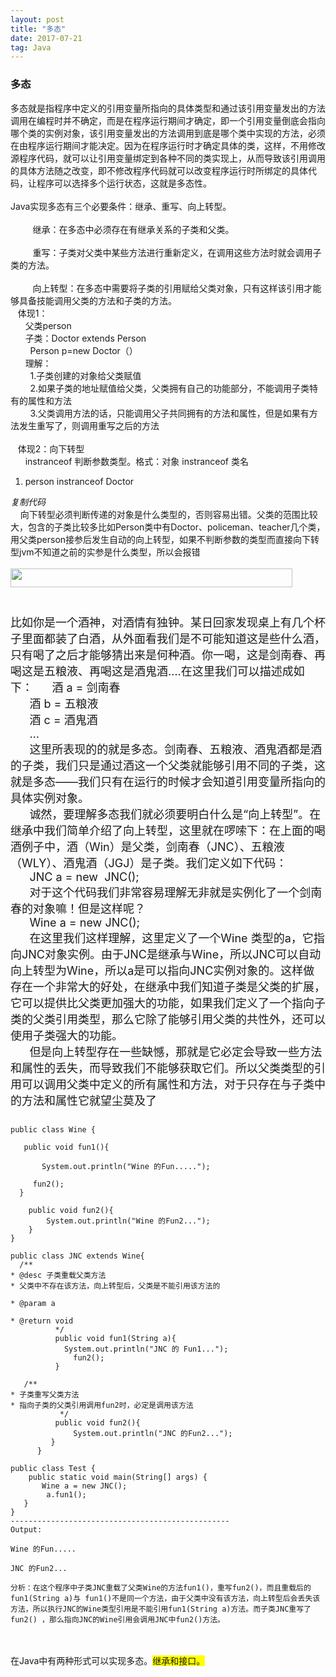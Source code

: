 ```yaml
---
layout: post
title: "多态"
date: 2017-07-21
tag: Java 
---
```




### 多态

多态就是指程序中定义的引用变量所指向的具体类型和通过该引用变量发出的方法调用在编程时并不确定，而是在程序运行期间才确定，即一个引用变量倒底会指向哪个类的实例对象，该引用变量发出的方法调用到底是哪个类中实现的方法，必须在由程序运行期间才能决定。因为在程序运行时才确定具体的类，这样，不用修改源程序代码，就可以让引用变量绑定到各种不同的类实现上，从而导致该引用调用的具体方法随之改变，即不修改程序代码就可以改变程序运行时所绑定的具体代码，让程序可以选择多个运行状态，这就是多态性。<br>
<br>
Java实现多态有三个必要条件：继承、重写、向上转型。<br>
<br>
&nbsp; &nbsp;&nbsp; &nbsp;&nbsp; &nbsp;继承：在多态中必须存在有继承关系的子类和父类。<br>
<br>
&nbsp; &nbsp;&nbsp; &nbsp;&nbsp; &nbsp;重写：子类对父类中某些方法进行重新定义，在调用这些方法时就会调用子类的方法。<br>
<br>
&nbsp; &nbsp;&nbsp; &nbsp;&nbsp; &nbsp;向上转型：在多态中需要将子类的引用赋给父类对象，只有这样该引用才能够具备技能调用父类的方法和子类的方法。<br>
&nbsp; &nbsp;体现1：<br>
&nbsp; &nbsp;&nbsp; &nbsp;父类person<br>
&nbsp; &nbsp;&nbsp; &nbsp;子类：Doctor extends Person<br>
&nbsp; &nbsp;&nbsp; &nbsp;&nbsp;&nbsp;Person p=new Doctor（）&nbsp;&nbsp;<br>
&nbsp; &nbsp;&nbsp; &nbsp;理解：<br>
&nbsp; &nbsp;&nbsp; &nbsp;&nbsp;&nbsp;1.子类创建的对象给父类赋值<br>
&nbsp; &nbsp;&nbsp; &nbsp;&nbsp;&nbsp;2.如果子类的地址赋值给父类，父类拥有自己的功能部分，不能调用子类特有的属性和方法<br>
&nbsp; &nbsp;&nbsp; &nbsp;&nbsp;&nbsp;3.父类调用方法的话，只能调用父子共同拥有的方法和属性，但是如果有方法发生重写了，则调用重写之后的方法<br>
<br>
&nbsp; &nbsp;体现2：向下转型<br>
&nbsp; &nbsp;&nbsp; &nbsp;instranceof 判断参数类型。格式：对象 instranceof 类名&nbsp; &nbsp;<br>
<div class="blockcode"><div id="code_giJ"><ol><li>person instranceof Doctor</li></ol></div><em onclick="copycode($('code_giJ'));">复制代码</em></div>&nbsp; &nbsp; 向下转型必须判断传递的对象是什么类型的，否则容易出错。父类的范围比较大，包含的子类比较多比如Person类中有Doctor、policeman、teacher几个类，用父类person接参后发生自动的向上转型，如果不判断参数的类型而直接向下转型jvm不知道之前的实参是什么类型，所以会报错<br>
&nbsp; &nbsp;&nbsp; &nbsp; <br>
<font size="4"><img id="aimg_S11Y8" onclick="zoom(this, this.src, 0, 0, 0)" class="zoom" src="static/image/hrline/3.gif" onmouseover="img_onmouseoverfunc(this)" onload="thumbImg(this)" alt="" data-bd-imgshare-binded="1" width="451" height="30" border="0"><br>
<br>
<br>
比如你是一个酒神，对酒情有独钟。某日回家发现桌上有几个杯子里面都装了白酒，从外面看我们是不可能知道这是些什么酒，只有喝了之后才能够猜出来是何种酒。你一喝，这是剑南春、再喝这是五粮液、再喝这是酒鬼酒….在这里我们可以描述成如下：</font><font size="4">&nbsp; &nbsp;&nbsp; &nbsp;酒 a = 剑南春</font><br>
<font size="4">&nbsp; &nbsp;&nbsp; &nbsp;酒 b = 五粮液</font><br>
<font size="4">&nbsp; &nbsp;&nbsp; &nbsp;酒 c = 酒鬼酒</font><br>
<font size="4">&nbsp; &nbsp;&nbsp; &nbsp;…</font><br>
<font size="4">&nbsp; &nbsp;&nbsp; &nbsp;这里所表现的的就是多态。剑南春、五粮液、酒鬼酒都是酒的子类，我们只是通过酒这一个父类就能够引用不同的子类，这就是多态——我们只有在运行的时候才会知道引用变量所指向的具体实例对象。</font><br>
<font size="4">&nbsp; &nbsp;&nbsp; &nbsp;诚然，要理解多态我们就必须要明白什么是“向上转型”。在继承中我们简单介绍了向上转型，这里就在啰嗦下：在上面的喝酒例子中，酒（Win）是父类，剑南春（JNC）、五粮液（WLY）、酒鬼酒（JGJ）是子类。我们定义如下代码：</font><br>
<font size="4">&nbsp; &nbsp;&nbsp; &nbsp;JNC a = new&nbsp;&nbsp;JNC();</font><br>
<font size="4">&nbsp; &nbsp;&nbsp; &nbsp;对于这个代码我们非常容易理解无非就是实例化了一个剑南春的对象嘛！但是这样呢？</font><br>
<font size="4">&nbsp; &nbsp;&nbsp; &nbsp;Wine a = new JNC();</font><br>
<font size="4">&nbsp; &nbsp;&nbsp; &nbsp;在这里我们这样理解，这里定义了一个Wine 类型的a，它指向JNC对象实例。由于JNC是继承与Wine，所以JNC可以自动向上转型为Wine，所以a是可以指向JNC实例对象的。这样做存在一个非常大的好处，在继承中我们知道子类是父类的扩展，它可以提供比父类更加强大的功能，如果我们定义了一个指向子类的父类引用类型，那么它除了能够引用父类的共性外，还可以使用子类强大的功能。</font><br>
<font size="4">&nbsp; &nbsp;&nbsp; &nbsp;但是向上转型存在一些缺憾，那就是它必定会导致一些方法和属性的丢失，而导致我们不能够获取它们。所以父类类型的引用可以调用父类中定义的所有属性和方法，对于只存在与子类中的方法和属性它就望尘莫及了</font><br>



```

public class Wine {

   public void fun1(){

       System.out.println("Wine 的Fun.....");

     fun2();
  }

    public void fun2(){
        System.out.println("Wine 的Fun2...");
    }
}

public class JNC extends Wine{
  /**
* @desc 子类重载父类方法
* 父类中不存在该方法，向上转型后，父类是不能引用该方法的

* @param a

* @return void
          */
          public void fun1(String a){
            System.out.println("JNC 的 Fun1...");
              fun2();
          }

   /**
* 子类重写父类方法
* 指向子类的父类引用调用fun2时，必定是调用该方法
           */
          public void fun2(){
              System.out.println("JNC 的Fun2...");
         }
      }

public class Test {
    public static void main(String[] args) {
       Wine a = new JNC();
        a.fun1();
   }
}
-------------------------------------------------
Output:

Wine 的Fun.....

JNC 的Fun2...

分析：在这个程序中子类JNC重载了父类Wine的方法fun1()，重写fun2()，而且重载后的fun1(String a)与 fun1()不是同一个方法，由于父类中没有该方法，向上转型后会丢失该方法，所以执行JNC的Wine类型引用是不能引用fun1(String a)方法。而子类JNC重写了fun2() ，那么指向JNC的Wine引用会调用JNC中fun2()方法。

```



<br>
<br>
在Java中有两种形式可以实现多态。<font style="background-color:Yellow">继承和接口。<br>
<br>
<br>
<br>
</font><br>
<br>